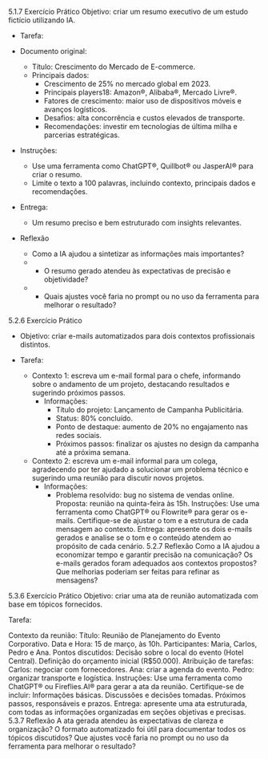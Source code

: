 5.1.7 Exercício Prático
Objetivo: criar um resumo executivo de um estudo fictício utilizando IA.
* Tarefa:

* Documento original:
  * Título: Crescimento do Mercado de E-commerce.
  * Principais dados:
    * Crescimento de 25% no mercado global em 2023.
    * Principais players18: Amazon®, Alibaba®, Mercado Livre®.
    * Fatores de crescimento: maior uso de dispositivos móveis e avanços logísticos.
    * Desafios: alta concorrência e custos elevados de transporte.
    * Recomendações: investir em tecnologias de última milha e parcerias estratégicas.

* Instruções:
  * Use uma ferramenta como ChatGPT®, Quillbot® ou JasperAI® para criar o resumo.
  * Limite o texto a 100 palavras, incluindo contexto, principais dados e recomendações.

* Entrega:
  * Um resumo preciso e bem estruturado com insights relevantes.

* Reflexão
  * Como a IA ajudou a sintetizar as informações mais importantes?
  *   * O resumo gerado atendeu às expectativas de precisão e objetividade?
  *   * Quais ajustes você faria no prompt ou no uso da ferramenta para melhorar o resultado?



5.2.6 Exercício Prático
* Objetivo: criar e-mails automatizados para dois contextos profissionais distintos.

* Tarefa:
  * Contexto 1: escreva um e-mail formal para o chefe, informando sobre o andamento de um projeto, destacando resultados e sugerindo próximos passos.
    * Informações:
      * Título do projeto: Lançamento de Campanha Publicitária.
      * Status: 80% concluído.
      * Ponto de destaque: aumento de 20% no engajamento nas redes sociais.
      * Próximos passos: finalizar os ajustes no design da campanha até a próxima semana.
  * Contexto 2: escreva um e-mail informal para um colega, agradecendo por ter ajudado a solucionar um problema técnico e sugerindo uma reunião para discutir novos projetos.
    * Informações:
      * Problema resolvido: bug no sistema de vendas online.
Proposta: reunião na quinta-feira às 15h.
Instruções:
Use uma ferramenta como ChatGPT® ou Flowrite® para gerar os e-mails.
Certifique-se de ajustar o tom e a estrutura de cada mensagem ao contexto.
Entrega: apresente os dois e-mails gerados e analise se o tom e o conteúdo atendem ao propósito de cada cenário.
5.2.7 Reflexão
Como a IA ajudou a economizar tempo e garantir precisão na comunicação?
Os e-mails gerados foram adequados aos contextos propostos?
Que melhorias poderiam ser feitas para refinar as mensagens?




5.3.6 Exercício Prático
Objetivo: criar uma ata de reunião automatizada com base em tópicos fornecidos.

Tarefa:

Contexto da reunião:
Título: Reunião de Planejamento do Evento Corporativo.
Data e Hora: 15 de março, às 10h.
Participantes: Maria, Carlos, Pedro e Ana.
Pontos discutidos:
Decisão sobre o local do evento (Hotel Central).
Definição do orçamento inicial (R$50.000).
Atribuição de tarefas:
Carlos: negociar com fornecedores.
Ana: criar a agenda do evento.
Pedro: organizar transporte e logística.
Instruções:
Use uma ferramenta como ChatGPT® ou Fireflies.AI® para gerar a ata da reunião.
Certifique-se de incluir:
Informações básicas.
Discussões e decisões tomadas.
Próximos passos, responsáveis e prazos.
Entrega: apresente uma ata estruturada, com todas as informações organizadas em seções objetivas e precisas.
5.3.7 Reflexão
A ata gerada atendeu às expectativas de clareza e organização?
O formato automatizado foi útil para documentar todos os tópicos discutidos?
Que ajustes você faria no prompt ou no uso da ferramenta para melhorar o resultado?